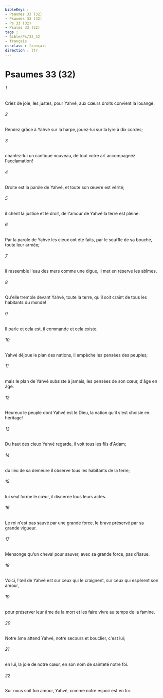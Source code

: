 ```yaml
---
bibleKeys : 
- Psaumes 33 (32)
- Psaumes 33 (32)
- Ps 33 (32)
- Psalms 33 (32)
tags : 
- Bible/Ps/33_32
- français
cssclass : français
direction : ltr
---
```


# Psaumes 33 (32)

###### 1
Criez de joie, les justes, pour Yahvé, aux cœurs droits convient la louange.
###### 2
Rendez grâce à Yahvé sur la harpe, jouez-lui sur la lyre à dix cordes;
###### 3
chantez-lui un cantique nouveau, de tout votre art accompagnez l'acclamation!
###### 4
Droite est la parole de Yahvé, et toute son œuvre est vérité;
###### 5
il chérit la justice et le droit, de l'amour de Yahvé la terre est pleine.
###### 6
Par la parole de Yahvé les cieux ont été faits, par le souffle de sa bouche, toute leur armée;
###### 7
il rassemble l'eau des mers comme une digue, il met en réserve les abîmes.
###### 8
Qu'elle tremble devant Yahvé, toute la terre, qu'il soit craint de tous les habitants du monde!
###### 9
Il parle et cela est, il commande et cela existe.
###### 10
Yahvé déjoue le plan des nations, il empêche les pensées des peuples;
###### 11
mais le plan de Yahvé subsiste à jamais, les pensées de son cœur, d'âge en âge.
###### 12
Heureux le peuple dont Yahvé est le Dieu, la nation qu'il s'est choisie en héritage!
###### 13
Du haut des cieux Yahvé regarde, il voit tous les fils d'Adam;
###### 14
du lieu de sa demeure il observe tous les habitants de la terre;
###### 15
lui seul forme le cœur, il discerne tous leurs actes.
###### 16
Le roi n'est pas sauvé par une grande force, le brave préservé par sa grande vigueur.
###### 17
Mensonge qu'un cheval pour sauver, avec sa grande force, pas d'issue.
###### 18
Voici, l'œil de Yahvé est sur ceux qui le craignent, sur ceux qui espèrent son amour,
###### 19
pour préserver leur âme de la mort et les faire vivre au temps de la famine.
###### 20
Notre âme attend Yahvé, notre secours et bouclier, c'est lui;
###### 21
en lui, la joie de notre cœur, en son nom de sainteté notre foi.
###### 22
Sur nous soit ton amour, Yahvé, comme notre espoir est en toi.
